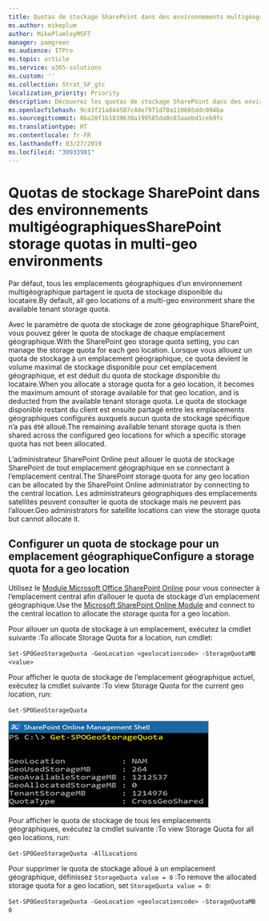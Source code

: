 ```yaml
---
title: Quotas de stockage SharePoint dans des environnements multigéographiques
ms.author: mikeplum
author: MikePlumleyMSFT
manager: pamgreen
ms.audience: ITPro
ms.topic: article
ms.service: o365-solutions
ms.custom: ''
ms.collection: Strat_SP_gtc
localization_priority: Priority
description: Découvrez les quotas de stockage SharePoint dans des environnements multigéographiques.
ms.openlocfilehash: 9c43f21a844507c4de7971d70a110665ddc094ba
ms.sourcegitcommit: 8ba20f1b1839630a199585da0c83aaebd1ceb9fc
ms.translationtype: HT
ms.contentlocale: fr-FR
ms.lasthandoff: 03/27/2019
ms.locfileid: "30933981"
---
```

# <a name="sharepoint-storage-quotas-in-multi-geo-environments"></a><span data-ttu-id="8be14-103">Quotas de stockage SharePoint dans des environnements multigéographiques</span><span class="sxs-lookup"><span data-stu-id="8be14-103">SharePoint storage quotas in multi-geo environments</span></span>

<span data-ttu-id="8be14-104">Par défaut, tous les emplacements géographiques d’un environnement multigéographique partagent le quota de stockage disponible du locataire.</span><span class="sxs-lookup"><span data-stu-id="8be14-104">By default, all geo locations of a multi-geo environment share the available tenant storage quota.</span></span>

<span data-ttu-id="8be14-105">Avec le paramètre de quota de stockage de zone géographique SharePoint, vous pouvez gérer le quota de stockage de chaque emplacement géographique.</span><span class="sxs-lookup"><span data-stu-id="8be14-105">With the SharePoint geo storage quota setting, you can manage the storage quota for each geo location.</span></span> <span data-ttu-id="8be14-106">Lorsque vous allouez un quota de stockage à un emplacement géographique, ce quota devient le volume maximal de stockage disponible pour cet emplacement géographique, et est déduit du quota de stockage disponible du locataire.</span><span class="sxs-lookup"><span data-stu-id="8be14-106">When you allocate a storage quota for a geo location, it becomes the maximum amount of storage available for that geo location, and is deducted from the available tenant storage quota.</span></span> <span data-ttu-id="8be14-107">Le quota de stockage disponible restant du client est ensuite partagé entre les emplacements géographiques configurés auxquels aucun quota de stockage spécifique n’a pas été alloué.</span><span class="sxs-lookup"><span data-stu-id="8be14-107">The remaining available tenant storage quota is then shared across the configured geo locations for which a specific storage quota has not been allocated.</span></span>

<span data-ttu-id="8be14-108">L’administrateur SharePoint Online peut allouer le quota de stockage SharePoint de tout emplacement géographique en se connectant à l’emplacement central.</span><span class="sxs-lookup"><span data-stu-id="8be14-108">The SharePoint storage quota for any geo location can be allocated by the SharePoint Online administrator by connecting to the central location.</span></span> <span data-ttu-id="8be14-109">Les administrateurs géographiques des emplacements satellites peuvent consulter le quota de stockage mais ne peuvent pas l’allouer.</span><span class="sxs-lookup"><span data-stu-id="8be14-109">Geo administrators for satellite locations can view the storage quota but cannot allocate it.</span></span>

## <a name="configure-a-storage-quota-for-a-geo-location"></a><span data-ttu-id="8be14-110">Configurer un quota de stockage pour un emplacement géographique</span><span class="sxs-lookup"><span data-stu-id="8be14-110">Configure a storage quota for a geo location</span></span>

<span data-ttu-id="8be14-111">Utilisez le [Module Microsoft Office SharePoint Online](https://www.microsoft.com/en-us/download/details.aspx?id=35588 ) pour vous connecter à l’emplacement central afin d’allouer le quota de stockage d’un emplacement géographique.</span><span class="sxs-lookup"><span data-stu-id="8be14-111">Use the [Microsoft SharePoint Online Module](https://www.microsoft.com/en-us/download/details.aspx?id=35588 ) and connect to the central location to allocate the storage quota for a geo location.</span></span> 

<span data-ttu-id="8be14-112">Pour allouer un quota de stockage à un emplacement, exécutez la cmdlet suivante :</span><span class="sxs-lookup"><span data-stu-id="8be14-112">To allocate Storage Quota for a location, run cmdlet:</span></span>

`Set-SPOGeoStorageQuota -GeoLocation <geolocationcode> -StorageQuotaMB <value>`

<span data-ttu-id="8be14-113">Pour afficher le quota de stockage de l’emplacement géographique actuel, exécutez la cmdlet suivante :</span><span class="sxs-lookup"><span data-stu-id="8be14-113">To view Storage Quota for the current geo location, run:</span></span>

`Get-SPOGeoStorageQuota`

![Capture d’écran d’une fenêtre de PowerShell affichant la cmdlet Get-SPOGeoStorageQuota](media/multi-geo-storage-quota.png)

<span data-ttu-id="8be14-115">Pour afficher le quota de stockage de tous les emplacements géographiques, exécutez la cmdlet suivante :</span><span class="sxs-lookup"><span data-stu-id="8be14-115">To view Storage Quota for all geo locations, run:</span></span>

`Get-SPOGeoStorageQuota -AllLocations`

<span data-ttu-id="8be14-116">Pour supprimer le quota de stockage alloué à un emplacement géographique, définissez `StorageQuota value = 0` :</span><span class="sxs-lookup"><span data-stu-id="8be14-116">To remove the allocated storage quota for a geo location, set `StorageQuota value = 0`:</span></span>

`Set-SPOGeoStorageQuota -GeoLocation <geolocationcode> -StorageQuotaMB 0`
